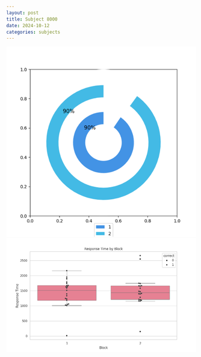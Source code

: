 ```yaml
---
layout: post
title: Subject 8000
date: 2024-10-12
categories: subjects
---
```


![](data/8000/run-11/8000__acc_test.png)
![](data/8000/run-11/8000_rt.png)
